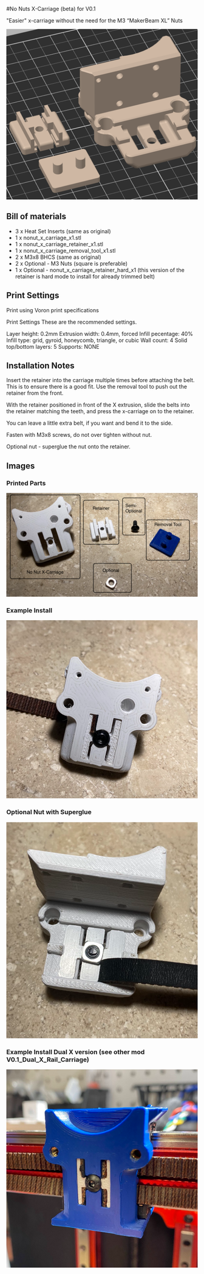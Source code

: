 #No Nuts X-Carriage (beta) for V0.1 

"Easier" x-carriage without the need for the M3 “MakerBeam XL” Nuts


![](./images/plate.png)

## Bill of materials
 - 3 x Heat Set Inserts (same as original)
 - 1 x nonut_x_carriage_x1.stl
 - 1 x nonut_x_carriage_retainer_x1.stl
 - 1 x nonut_x_carriage_removal_tool_x1.stl
 - 2 x M3x8 BHCS (same as original)
 - 2 x Optional - M3 Nuts (square is preferable)
 - 1 x Optional - nonut_x_carriage_retainer_hard_x1 (this version of the retainer is hard mode to install for already trimmed belt)

## Print Settings

 Print using Voron print specifications

Print Settings
These are the recommended settings.

Layer height: 0.2mm
Extrusion width: 0.4mm, forced
Infill pecentage: 40%
Infill type: grid, gyroid, honeycomb, triangle, or cubic
Wall count: 4
Solid top/bottom layers: 5
Supports: NONE


## Installation Notes
Insert the retainer into the carriage multiple times before attaching the belt.  This is to ensure there is a good fit. Use the removal tool to push out the retainer from the front. 

With the retainer positioned in front of the X extrusion, slide the belts into the retainer matching the teeth, and press the x-carriage on to the retainer. 

You can leave a little extra belt, if you want and bend it to the side.

Fasten with M3x8 screws, do not over tighten without nut.

Optional nut - superglue the nut onto the retainer.


## Images
### Printed Parts
![](./images/prints.png)
### Example Install
![](./images/installed.png)
### Optional Nut with Superglue
![](./images/nut.png)

### Example Install Dual X version (see other mod V0.1_Dual_X_Rail_Carriage)
![](./images/installeddualx.png)






